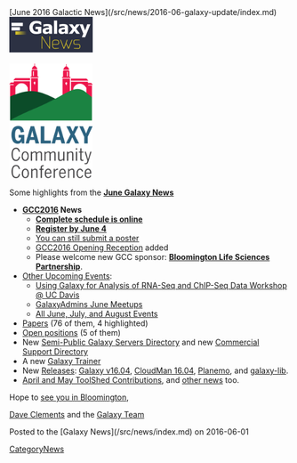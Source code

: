 <div class='newsItemHeader'>[June 2016 Galactic News](/src/news/2016-06-galaxy-update/index.md)</div>

<div class='right'>
<a href='/src/galaxy-updates/2016-06/index.md'><img src="/src/images/galaxy-logos/GalaxyNews.png" alt="Galaxy News" width=150 /></a><br />
<br />
<a href='/src/galaxy-updates/2016-06/index.md#gcc2016'><img src="/src/images/logos/GCC2016LogoTallBig.png" alt="GCC2016 News" width="150" /></a></div>

Some highlights from the **[June Galaxy News](/src/galaxy-updates/2016-06/index.md)**

* **[GCC2016](/src/galaxy-updates/2016-06/index.md#gcc2016) News**
  * **[Complete schedule is online](/src/galaxy-updates/2016-06/index.md#complete-schedule-online)**
  * **[Register by June 4](/src/galaxy-updates/2016-06/index.md#registration-june-4)**
  * [You can still submit a poster](/src/galaxy-updates/2016-06/index.md#posters-there-is-still-space)
  * [GCC2016 Opening Reception](/src/galaxy-updates/2016-06/index.md#opening-reception-added) added
  * Please welcome new GCC sponsor: **[Bloomington Life Sciences Partnership](/src/galaxy-updates/2016-06/index.md#bloomington-life-sciences-partnership)**.
* [Other Upcoming Events](/src/galaxy-updates/2016-06/index.md#upcoming-events):
  * [Using Galaxy for Analysis of RNA-Seq and ChIP-Seq Data Workshop @ UC Davis](/src/galaxy-updates/2016-06/index.md#using-galaxy-for-analysis-of-rna-seq-and-chip-seq-data)
  * [GalaxyAdmins June Meetups](/src/galaxy-updates/2016-06/index.md#galaxyadmins-june-meetups)
  * [All June, July, and August Events](/src/galaxy-updates/2016-06/index.md#june-july-and-august-events)
* [Papers](/src/galaxy-updates/2016-06/index.md#new-papers) (76 of them, 4 highlighted)
* [Open positions](/src/galaxy-updates/2016-06/index.md#whos-hiring) (5 of them)
* New [Semi-Public Galaxy Servers Directory](/src/galaxy-updates/2016-06/index.md#new-semi-public-galaxy-servers-directory) and new [Commercial Support Directory](/src/galaxy-updates/2016-06/index.md#new-commercial-support-directory)
* A new [Galaxy Trainer](/src/galaxy-updates/2016-06/index.md#galaxy-community-hubs) 
* New [Releases](/src/galaxy-updates/2016-06/index.md#releases): [Galaxy v16.04](/src/galaxy-updates/2016-06/index.md#galaxy-v1604), [CloudMan 16.04](/src/galaxy-updates/2016-06/index.md#cloudman-1604), [Planemo](/src/galaxy-updates/2016-06/index.md#planemo-0250---0260), and [galaxy-lib](/src/galaxy-updates/2016-06/index.md#galaxy-lib-1671---1677).
* [April and May ToolShed Contributions](/src/galaxy-updates/2016-06/index.md#toolshed-contributions), and [other news](/src/galaxy-updates/2016-06/index.md#other-news) too.

Hope to [see you in Bloomington](https://gcc2016.iu.edu/),

[Dave Clements](/src/dave-clements/index.md) and the [Galaxy Team](/src/galaxy-team/index.md)

<div class='newsItemFooter'>Posted to the [Galaxy News](/src/news/index.md) on 2016-06-01</div>

[CategoryNews](/src/category-news/index.md)
